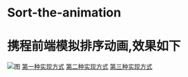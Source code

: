 # Sort-the-animation
# 携程前端模拟排序动画,效果如下
![图](https://user-gold-cdn.xitu.io/2018/9/5/165a9b666b23e820?w=750&amp;h=120&amp;f=gif&amp;s=1675334)
[第一种实现方式](https://dcpnonstop.github.io/Sort-the-animation/paixu.html)
[第二种实现方式](https://dcpnonstop.github.io/Sort-the-animation/paixu1.html)
[第三种实现方式](https://dcpnonstop.github.io/Sort-the-animation/paixu2.html)

